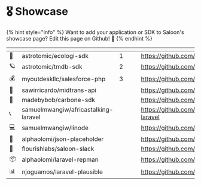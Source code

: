 # 🎖 Showcase

{% hint style="info" %}
Want to add your application or SDK to Saloon's showcase page? Edit this page on Github! 🤠
{% endhint %}

<table data-card-size="large" data-view="cards"><thead><tr><th></th><th></th><th data-hidden></th><th data-hidden></th><th data-hidden data-card-cover data-type="files"></th><th data-hidden data-card-target data-type="content-ref"></th></tr></thead><tbody><tr><td>🌲</td><td>astrotomic/ecologi-sdk</td><td>1</td><td></td><td></td><td><a href="https://github.com/Astrotomic/ecologi-sdk">https://github.com/Astrotomic/ecologi-sdk</a></td></tr><tr><td>🪐</td><td>astrotomic/tmdb-sdk</td><td>2</td><td></td><td></td><td><a href="https://github.com/Astrotomic/tmdb-sdk">https://github.com/Astrotomic/tmdb-sdk</a></td></tr><tr><td>💰</td><td>myoutdeskllc/salesforce-php</td><td>3</td><td></td><td></td><td><a href="https://github.com/MyOutDeskLLC/SalesforcePhp">https://github.com/MyOutDeskLLC/SalesforcePhp</a></td></tr><tr><td>🤑</td><td>sawirricardo/midtrans-api</td><td></td><td></td><td></td><td><a href="https://github.com/sawirricardo/midtrans-api">https://github.com/sawirricardo/midtrans-api</a></td></tr><tr><td>📃</td><td>madebybob/carbone-sdk</td><td></td><td></td><td></td><td><a href="https://github.com/madebybob/carbone-sdk">https://github.com/madebybob/carbone-sdk</a></td></tr><tr><td>📞</td><td>samuelmwangiw/africastalking-laravel</td><td></td><td></td><td></td><td><a href="https://github.com/SamuelMwangiW/africastalking-laravel">https://github.com/SamuelMwangiW/africastalking-laravel</a></td></tr><tr><td>💻</td><td>samuelmwangiw/linode</td><td></td><td></td><td></td><td><a href="https://github.com/SamuelMwangiW/linode">https://github.com/SamuelMwangiW/linode</a></td></tr><tr><td>🌱</td><td>alphaolomi/json-placeholder</td><td></td><td></td><td></td><td><a href="https://github.com/alphaolomi/json-placeholder">https://github.com/alphaolomi/json-placeholder</a></td></tr><tr><td>💬</td><td>flourishlabs/saloon-slack</td><td></td><td></td><td></td><td><a href="https://github.com/flourishlabs/saloon-slack">https://github.com/flourishlabs/saloon-slack</a></td></tr><tr><td>📦</td><td>alphaolomi/laravel-repman</td><td></td><td></td><td></td><td><a href="https://github.com/alphaolomi/laravel-repman">https://github.com/alphaolomi/laravel-repman</a></td></tr><tr><td>📊</td><td>njoguamos/laravel-plausible</td><td></td><td></td><td></td><td><a href="https://github.com/njoguamos/laravel-plausible">https://github.com/njoguamos/laravel-plausible</a></td></tr></tbody></table>
